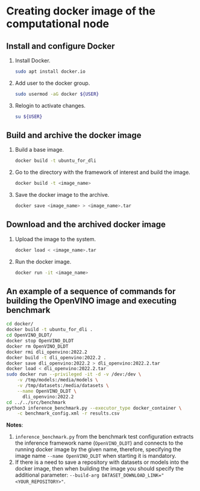 # Creating docker image of the computational node

## Install and configure Docker

1. Install Docker.

   ```bash
   sudo apt install docker.io
   ```

1. Add user to the docker group.

   ```bash
   sudo usermod -aG docker ${USER}
   ```

1. Relogin to activate changes.

   ```bash
   su ${USER}
   ```

## Build and archive the docker image

1. Build a base image.

   ```bash
   docker build -t ubuntu_for_dli
   ```

1. Go to the directory with the framework of interest
   and build the image.

   ```bash
   docker build -t <image_name>
   ```

1. Save the docker image to the archive.

   ```bash
   docker save <image_name> > <image_name>.tar
   ```

## Download and the archived docker image

1. Upload the image to the system.

   ```bash
   docker load < <image_name>.tar
   ```

1. Run the docker image.

   ```bash
   docker run -it <image_name>
   ```

## An example of a sequence of commands for building the OpenVINO image and executing benchmark

```bash
cd docker/
docker build -t ubuntu_for_dli .
cd OpenVINO_DLDT/
docker stop OpenVINO_DLDT
docker rm OpenVINO_DLDT
docker rmi dli_openvino:2022.2
docker build -t dli_openvino:2022.2 .
docker save dli_openvino:2022.2 > dli_openvino:2022.2.tar
docker load < dli_openvino:2022.2.tar
sudo docker run --privileged -it -d -v /dev:/dev \
    -v /tmp/models:/media/models \
    -v /tmp/datasets:/media/datasets \
    --name OpenVINO_DLDT \
      dli_openvino:2022.2
cd ../../src/benchmark
python3 inference_benchmark.py --executor_type docker_container \
    -c benchmark_config.xml -r results.csv
```

**Notes**:

1. `inference_benchmark.py` from the benchmark test configuration
   extracts the inference framework name (`OpenVINO_DLDT`) and connects
   to the running docker image by the given name, therefore, specifying
   the image name `--name OpenVINO_DLDT` when starting it is mandatory.
1. If there is a need to save a repository with datasets or models
   into the docker image, then when building the image you should specify
   the additional parameter:
   `--build-arg DATASET_DOWNLOAD_LINK="<YOUR_REPOSITORY>"`.
